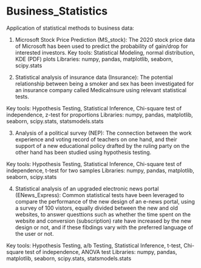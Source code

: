 # Business_Statistics
Application of statistical methods to business data:

1) Microsoft Stock Price Prediction (MS_stock):
The 2020 stock price data of Microsoft has been used to predict the probability of gain/drop for interested investors. 
Key tools: Statistical Modeling, normal distribution, KDE (PDF) plots 
Libraries: numpy, pandas, matplotlib, seaborn, scipy.stats

2) Statistical analysis of insurance data (Insurance):
The potential relationship between being a smoker and sex has been investigated for an insurance company called MedicaInsure using
relevant statistical tests.

Key tools: Hypothesis Testing, Statistical Inference, Chi-square test of independence, z-test for proportions
Libraries: numpy, pandas, matplotlib, seaborn, scipy.stats, statsmodels.stats

3) Analysis of a political survey (NEP):
The connection between the work experience and voting record of teachers on one hand, and their support of a new educational policy
drafted by the ruling party on the other hand has been studied using hypothesis testing.

Key tools: Hypothesis Testing, Statistical Inference, Chi-square test of independence, t-test for two samples
Libraries: numpy, pandas, matplotlib, seaborn, scipy.stats

4) Statistical analysis of an upgraded electronic news portal (ENews_Express):
Common statistical tests have been leveraged to compare the performance of the new design of an e-news portal, using a survey of 100
vistors, equally divided between the new and old websites, to answer questtions such as whether the time spent on the website and
conversion (subscription) rate have increased by the new design or not, and if these fibdings vary with the preferred language of the
user or not.

Key tools: Hypothesis Testing, a/b Testing, Statistical Inference, t-test, Chi-square test of independence, ANOVA test 
Libraries: numpy, pandas, matplotlib, seaborn, scipy.stats, statsmodels.stats

